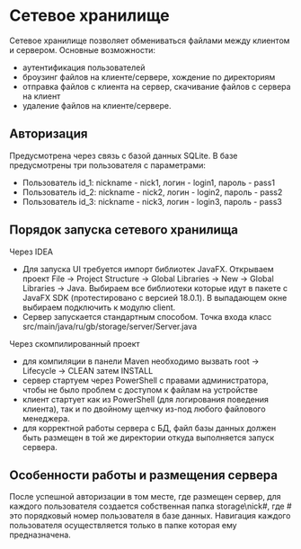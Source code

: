 # Сетевое хранилище

Сетевое хранилище позволяет обмениваться файлами между клиентом и сервером. Основные возможности:

- аутентификация пользователей
- броузинг файлов на клиенте/сервере, хождение по директориям
- отправка файлов с клиента на сервер, скачивание файлов с сервера на клиент
- удаление файлов на клиенте/сервере.

## Авторизация

Предусмотрена через связь с базой данных SQLite. В базе предусмотрены три пользователя с параметрами:

- Пользователь id_1: nickname - nick1, логин - login1, пароль - pass1
- Пользователь id_2: nickname - nick2, логин - login2, пароль - pass2
- Пользователь id_3: nickname - nick3, логин - login3, пароль - pass3

## Порядок запуска сетевого хранилища

Через IDEA

- Для запуска UI требуется импорт библиотек JavaFX. Открываем проект File -> Project Structure -> Global Libraries ->
  New -> Global Libraries -> Java. Выбираем все библиотеки которые идут в пакете с JavaFX SDK (протестировано с версией
  18.0.1). В выпадающем окне выбираем подключить к модулю client.
- Сервер запускается стандартным способом. Точка входа класс src/main/java/ru/gb/storage/server/Server.java

Через скомпилированный проект

- для компиляции в панели Maven необходимо вызвать root -> Lifecycle -> CLEAN затем INSTALL
- сервер стартуем через PowerShell с правами администратора, чтобы не было проблем с доступом к файлам на устройстве
- клиент стартует как из PowerShell (для логирования поведения клиента), так и по двойному щелчку из-под любого
  файлового менеджера.
- для корректной работы сервера с БД, файл базы данных должен быть размещен в той же директории откуда выполняется запуск сервера.

## Особенности работы и размещения сервера

После успешной авторизации в том месте, где размещен сервер, для каждого пользователя создается собственная папка
storage\nick#, где # это порядковый номер пользователя в базе данных. Навигация каждого пользователя осуществляется
только в папке которая ему предназначена. 



